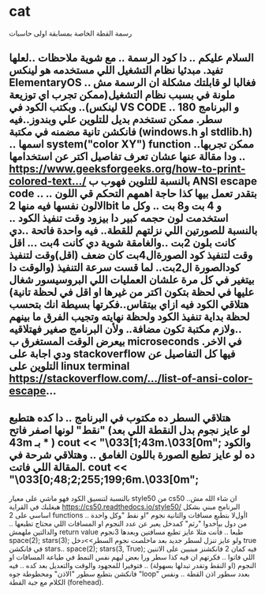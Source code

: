 # cat
رسمة القطة الخاصة بمسابقة اولى حاسبات

السلام عليكم .. دا كود الرسمة .. مع شوية ملاحظات ..لعلها تفيد.
مبدئيا نظام التشغيل اللي مستخدمه هو لينكس ElementaryOS  .. فغالبا لو قابلتك مشكلة ان الرسمة مش ملونة في بسبب نظام التشغيل(ممكن تجرب اي توزيعة لينكس).. وبكتب الكود في VS CODE .. و البرنامج 180 سطر.
ممكن تستخدم بديل للتلوين علي وبندوز..فيه فانكشن تانية مضمنه في مكتبة (windows.h  او  stdlib.h) .. اسمها system("color XY") function ..ممكن تجربها ودا مقالة عنها عشان تعرف تفاصيل اكتر عن استخدامها ..
https://www.geeksforgeeks.org/how-to-print-colored-text.../
بالنسبة للتلوين فهوب ب ANSI escape code .. بتقدر تعمل بيها كذا حاجة اهمهم التحكم قي اللون ..
الالون نفسها فيه منها 2bit و 4 بت و8 بت .. 
وكل ما استخدمت لون حجمه كبير دا بيزود وقت تنفيذ الكود ..
بالنسبة للصورتين اللي نزلتهم للقطة.. فيه واحدة فاتحة ..دي كانت بلون 2بت ..والغامقة شوية دي كانت 4بت ...
اقل وقت لتنفيذ كود الصورةال4بت كان ضعف (اقل)وقت لتنفيذ كودالصورة ال2بت.. لما قست سرعة التنفيذ (والوقت دا بيتغير في كل مرة علشان العمليات اللي البروسيسور شغال عليها في لحظة بتكون اكتر من غيرها او اقل في لحظة تانية)
هتلاقي الكود فيه ازاي بيتقاس..فكرتها بسيطة انك بتحسب لحظة بداية تنفيذ  الكود ولحظة نهايته وتجيب الفرق ما بينهم ..ولازم مكتبة <ctime> تكون مضافة..
ولأن البرنامج صغير فهتلاقيه بيعرض الوقت المستغرق ب microseconds في الاخر.
ودي اجابة على stackoverflow فيها كل التفاصيل عن التلوين على linux terminal
https://stackoverflow.com/.../list-of-ansi-color-escape...
----------------------------
هتلاقي السطر ده مكتوب في البرنامج .. دا كده هتطبع "نقط" لونها اصفر فاتح  (لو عايز نجوم بدل النقطة اللي بعد 43m بـ * ) 
cout << "\033[1;43m.\033[0m";
والكود ده لو عايز تطبع الصورة باللون الغامق .. وهتلاقي شرحة في المقالة اللي فاتت.
cout << "\033[0;48;2;255;199;6m.\033[0m";
-------------------------
بالنسبة لتنسيق الكود فهو ماشي على معيار  style50 من cs50 ..ان شاء الله مش هيغلبك في القراية 
https://cs50.readthedocs.io/style50/
البرنامج مبني بشكل اساسي على 2 functions .. اأولﻻ بتطبع مسافات والتانية نجوم "او نقط "وكل واحدة من دول بيأخدوا "رثم" كمدخل يعبر عن عدد النجوم او المسافات اللي محتاج تطبعها .. والدالتين ملهمش return value طبعا ..
فأنت مثلا عايز تطبع مسافتين وبعدها 3نجوم
space(2);
stars(3);
ولو عايز تنزل لسطر جديد بعد ماخلصت نجوم السطر>>دخل true في فانكشن stars..
space(2);
stars(3, True);
فيه كمان 2 فانكشنز مبنيين على الاتنين اللي فاتوا .. فكرتهم ان فيه كذا سطر ورا بعض ليهم نفس النمط في طباعة المسافات او النجوم (او النقط وتقدر تبدلها بسهولة) .. فتوفيرا للمجهود والوقت والتعديل بعد كده .. فيه فانكشن بتطبع سطور "الاذن" ومحطوطة جوه "loop" بعدد سطور اذن القطة .. 
ونفس الكلام مع جبة القطة (forehead).
